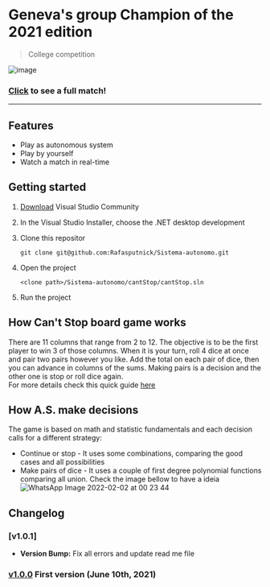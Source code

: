 # Geneva's group Champion of the 2021 edition
> College competition

![image](https://user-images.githubusercontent.com/52457167/151896814-91066a22-3235-4575-bfed-18b649fcda65.png)
### [Click](https://youtu.be/vs7BnnzVwEE) to see a full match!
---
## Features ###
+ Play as autonomous system
+ Play by yourself
+ Watch a match in real-time

## Getting started 
1. [Download](https://visualstudio.microsoft.com/downloads/) Visual Studio Community
2. In the Visual Studio Installer, choose the .NET desktop development
3. Clone this repositor

    ```
    git clone git@github.com:Rafasputnick/Sistema-autonomo.git 
    ```
5. Open the project

    ```
    <clone path>/Sistema-autonomo/cantStop/cantStop.sln
    ```
5. Run the project

## How Can't Stop board game works
There are 11 columns that range from 2 to 12. The objective is to be the first player to win 3 of those columns. When it is your turn, roll 4 dice at once and pair two pairs however you like. Add the total on each pair of dice, then you can advance in columns of the sums. Making pairs is a decision and the other one is stop or roll dice again. <br>
For more details check this quick guide [here](https://www.youtube.com/watch?v=VUGvOQatVDc)

## How A.S. make decisions
The game is based on math and statistic fundamentals and each decision calls for a different strategy:
+ Continue or stop - It uses some combinations, comparing the good cases and all possibilities
+ Make pairs of dice - It uses a couple of first degree polynomial functions comparing all union. Check the image bellow to have a ideia
![WhatsApp Image 2022-02-02 at 00 23 44](https://user-images.githubusercontent.com/52457167/152244911-0ef00854-974c-4c26-86d8-b508a04fefee.jpeg)


## Changelog

### [v1.0.1]
- **Version Bump:** Fix all errors and update read me file

### [v1.0.0](https://github.com/Rafasputnick/Sistema-autonomo/releases/tag/1.0.0) First version (June 10th, 2021)
